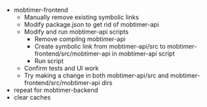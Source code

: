   - mobtimer-frontend
    - Manually remove existing symbolic links
    - Modify package.json to get rid of mobtimer-api
    - Modify and run mobtimer-api scripts
      - Remove compilng mobtimer-api
      - Create symbolic link from mobtimer-api/src to mobtimer-frontend/src/mobtimer-api in mobtimer-api script
      - Run script
    - Confirm tests and UI work
    - Try making a change in both mobtimer-api/src and mobtimer-frontend/src/mobtimer-api dirs
- repeat for mobtimer-backend
- clear caches